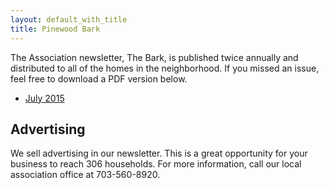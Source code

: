 ```yaml
---
layout: default_with_title
title: Pinewood Bark
---
```


The Association newsletter, The Bark, is published twice annually and distributed to all of the homes in the neighborhood.  If you missed an issue, feel free to download a PDF version below.

- [July 2015](https://onedrive.live.com/redir?resid=529e6218ca92da58!8900&authkey=!AGYdQdqWb2SltIk&ithint=file%2cpdf)

## Advertising

We sell advertising in our newsletter.  This is a great opportunity for your business to reach 306 households.  For more information, call our local association office at 703-560-8920.
